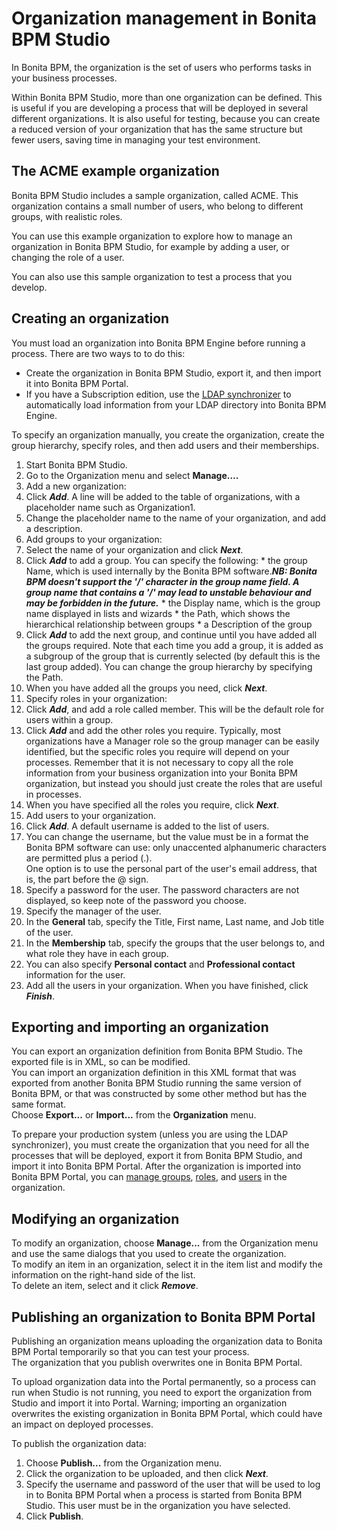 # Organization management in Bonita BPM Studio

In Bonita BPM, the organization is the set of users who performs tasks in your business processes.

Within Bonita BPM Studio, more than one organization can be defined. This is useful if you are developing a process that will be deployed in several different organizations. It is also useful for testing, because you can create a reduced version of your organization that has the same structure but fewer users, saving time in managing your test environment.

## The ACME example organization

Bonita BPM Studio includes a sample organization, called ACME. This organization contains a small number of users, who belong to different groups, with realistic roles.

You can use this example organization to explore how to manage an organization in Bonita BPM Studio, for example by adding a user, or changing the role of a user.

You can also use this sample organization to test a process that you develop.

## Creating an organization

You must load an organization into Bonita BPM Engine before running a process. There are two ways to to do this:

* Create the organization in Bonita BPM Studio, export it, and then import it into Bonita BPM Portal.
* If you have a Subscription edition, use the [LDAP synchronizer](ldap-synchronizer.md) to automatically load information from your LDAP directory into Bonita BPM Engine. 

To specify an organization manually, you create the organization, create the group hierarchy, specify roles, and then add users and their memberships. 

1. Start Bonita BPM Studio.
2. Go to the Organization menu and select **Manage....**
3. Add a new organization:
  1. Click **_Add_**. A line will be added to the table of organizations, with a placeholder name such as Organization1\.
  2. Change the placeholder name to the name of your organization, and add a description.
4. Add groups to your organization:
  1. Select the name of your organization and click **_Next_**.
  2. Click **_Add_** to add a group. You can specify the following:
    * the group Name, which is used internally by the Bonita BPM software._**NB: Bonita BPM doesn't support the '/' character in the group name field. A group name that contains a '/' may lead to unstable behaviour and may be forbidden in the future.**_ 
    * the Display name, which is the group name displayed in lists and wizards
    * the Path, which shows the hierarchical relationship between groups
    * a Description of the group
  3. Click **_Add_** to add the next group, and continue until you have added all the groups required. Note that each time you add a group, it is added as a subgroup of the group that is currently selected (by default this is the last group added). You can change the group hierarchy by specifying the Path.
  4. When you have added all the groups you need, click **_Next_**.
5. Specify roles in your organization:
  1. Click **_Add_**, and add a role called member. This will be the default role for users within a group.
  2. Click **_Add_** and add the other roles you require. Typically, most organizations have a Manager role so the group manager can be easily identified, but the specific roles you require will depend on your processes. Remember that it is not necessary to copy all the role information from your business organization into your Bonita BPM organization, but instead you should just create the roles that are useful in processes.
  3. When you have specified all the roles you require, click **_Next_**.
6. Add users to your organization.
  1. Click **_Add_**. A default username is added to the list of users. 
  2. You can change the username, but the value must be in a format the Bonita BPM software can use: only unaccented alphanumeric characters are permitted plus a period (.).  
One option is to use the personal part of the user's email address, that is, the part before the @ sign.
  3. Specify a password for the user. The password characters are not displayed, so keep note of the password you choose.
  4. Specify the manager of the user. 
  5. In the **General** tab, specify the Title, First name, Last name, and Job title of the user.
  6. In the **Membership** tab, specify the groups that the user belongs to, and what role they have in each group.
  7. You can also specify **Personal contact** and **Professional contact** information for the user. 
7. Add all the users in your organization. When you have finished, click **_Finish_**.

## Exporting and importing an organization

You can export an organization definition from Bonita BPM Studio. The exported file is in XML, so can be modified.  
You can import an organization definition in this XML format that was exported from another Bonita BPM Studio running the same version of Bonita BPM, or that was constructed by some other method but has the same format.  
Choose **Export...** or **Import...** from the **Organization** menu.

To prepare your production system (unless you are using the LDAP synchronizer), you must create the organization that you need for all the processes that will be deployed, export it from Bonita BPM Studio, and import it into Bonita BPM Portal. After the organization is imported into Bonita BPM Portal, you can [manage groups](group.md), [roles](role.md), and [users](manage-a-user.md) in the organization.

## Modifying an organization

To modify an organization, choose **Manage...** from the Organization menu and use the same dialogs that you used to create the organization.  
To modify an item in an organization, select it in the item list and modify the information on the right-hand side of the list.  
To delete an item, select and it click **_Remove_**.

## Publishing an organization to Bonita BPM Portal

Publishing an organization means uploading the organization data to Bonita BPM Portal temporarily so that you can test your process.  
The organization that you publish overwrites one in Bonita BPM Portal.

To upload organization data into the Portal permanently, so a process can run when Studio is not running, you need to export the organization from Studio and import it into Portal. Warning; importing an organization overwrites the existing organization in
Bonita BPM Portal, which could have an impact on deployed processes.

To publish the organization data:

1. Choose **Publish...** from the Organization menu.
2. Click the organization to be uploaded, and
then click **_Next_**.
3. Specify the username and password of the user that will be
used to log in to Bonita BPM Portal when a process is started from
Bonita BPM Studio. This user must be in the organization you have
selected.
4. Click **Publish**.
